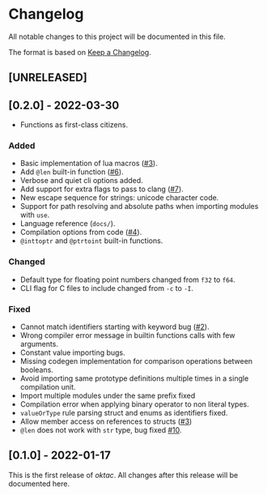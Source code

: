 # Changelog

All notable changes to this project will be documented in this file.

The format is based on [Keep a Changelog](https://keepachangelog.com/en/1.0.0/).

## [UNRELEASED]

## [0.2.0] - 2022-03-30

- Functions as first-class citizens.

### Added

- Basic implementation of lua macros ([#3](https://todo.sr.ht/~mikelma/oktac/3)).
- Add `@len` built-in function ([#6](https://todo.sr.ht/~mikelma/oktac/6)).
- Verbose and quiet cli options added.
- Add support for extra flags to pass to clang ([#7](https://todo.sr.ht/~mikelma/oktac/7)). 
- New escape sequence for strings: unicode character code.
- Support for path resolving and absolute paths when importing modules with `use`.
- Language reference (`docs/`).
- Compilation options from code ([#4](https://todo.sr.ht/~mikelma/oktac/4)).
- `@inttoptr` and `@ptrtoint` built-in functions.

### Changed

- Default type for floating point numbers changed from `f32` to `f64`.
- CLI flag for C files to include changed from `-c` to `-I`.

### Fixed

- Cannot match identifiers starting with keyword bug ([#2](https://todo.sr.ht/~mikelma/oktac/2)).
- Wrong compiler error message in builtin functions calls with few arguments.
- Constant value importing bugs.
- Missing codegen implementation for comparison operations between booleans.
- Avoid importing same prototype definitions multiple times in a single compilation unit.
- Import multiple modules under the same prefix fixed
- Compilation error when applying binary operator to non literal types.
- `valueOrType` rule parsing struct and enums as identifiers fixed.
- Allow member access on references to structs ([#3](https://todo.sr.ht/~mikelma/oktac/13))
- `@len` does not work with `str` type, bug fixed [#10](https://todo.sr.ht/~mikelma/oktac/10).

## [0.1.0] - 2022-01-17

This is the first release of *oktac*. All changes after this release will 
be documented here.

